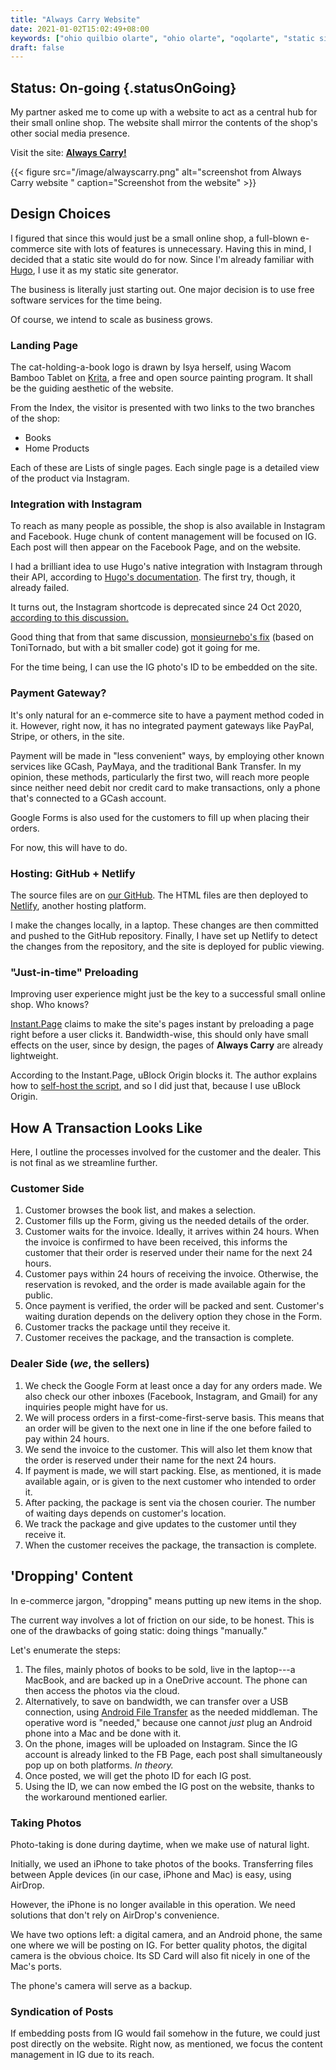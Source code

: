 ```yaml
---
title: "Always Carry Website"
date: 2021-01-02T15:02:49+08:00
keywords: ["ohio quilbio olarte", "ohio olarte", "oqolarte", "static site", "static e-commerce site", "online bookshop"]
draft: false
---
```

## Status: On-going {.statusOnGoing}

My partner asked me to come up with a website to act as a central hub for their small online shop.
The website shall mirror the contents of the shop's other social media presence.

Visit the site:
**[Always Carry!](https://alwayscarry.netlify.app)**

{{< figure src="/image/alwayscarry.png" alt="screenshot from Always Carry website " caption="Screenshot from the website" >}}

## Design Choices

I figured that since this would just be a small online shop, a full-blown e-commerce site with lots of features is unnecessary.
Having this in mind, I decided that a static site would do for now.
Since I'm already familiar with [Hugo](https://gohugo.io), I use it as my static site generator.

The business is literally just starting out.
One major decision is to use free software services for the time being.

Of course, we intend to scale as business grows.

### Landing Page

The cat-holding-a-book logo is drawn by Isya herself, using Wacom Bamboo Tablet on [Krita](https://krita.org), a free and open source painting program.
It shall be the guiding aesthetic of the website.

From the Index, the visitor is presented with two links to the two branches of the shop:
- Books
- Home Products

Each of these are Lists of single pages.
Each single page is a detailed view of the product via Instagram.

### Integration with Instagram

To reach as many people as possible, the shop is also available in Instagram and Facebook.
Huge chunk of content management will be focused on IG.
Each post will then appear on the Facebook Page, and on the website.

I had a brilliant idea to use Hugo's native integration with Instagram through their API, according to [Hugo's documentation](https://gohugo.io/content-management/shortcodes/#instagram).
The first try, though, it already failed.

It turns out, the Instagram shortcode is deprecated since 24 Oct 2020, [according to this discussion.](https://github.com/gohugoio/hugo/issues/7879) 

Good thing that from that same discussion, [monsieurnebo's fix](https://github.com/gohugoio/hugo/issues/7879#issuecomment-737149676) (based on ToniTornado, but with a bit smaller code) got it going for me.

For the time being, I can use the IG photo's ID to be embedded on the site.

### Payment Gateway?

It's only natural for an e-commerce site to have a payment method coded in it.
However, right now, it has no integrated payment gateways like PayPal, Stripe, or others, in the site.

Payment will be made in "less convenient" ways, by employing other known services like GCash, PayMaya, and the traditional Bank Transfer.
In my opinion, these methods, particularly the first two, will reach more people since neither need debit nor credit card to make transactions, only a phone that's connected to a GCash account.

Google Forms is also used for the customers to fill up when placing their orders.

For now, this will have to do.

### Hosting: GitHub + Netlify

The source files are on [our GitHub](https://github.com/arawseekers). The HTML files are then deployed to [Netlify](https://netlify.com), another hosting platform.

I make the changes locally, in a laptop.
These changes are then committed and pushed to the GitHub repository.
Finally, I have set up Netlify to detect the changes from the repository, and the site is deployed for public viewing.

### "Just-in-time" Preloading

Improving user experience might just be the key to a successful small online shop.
Who knows?

[Instant.Page](https://instant.page) claims to make the site's pages instant by preloading a page right before a user clicks it.
Bandwidth-wise, this should only have small effects on the user, since by design, the pages of **Always Carry** are already lightweight.

According to the Instant.Page, uBlock Origin blocks it.
The author explains how to [self-host the script](https://instant.page/tech#self-hosting), and so I did just that, because I use uBlock Origin.

## How A Transaction Looks Like

Here, I outline the processes involved for the customer and the dealer.
This is not final as we streamline further.

### Customer Side

1. Customer browses the book list, and makes a selection.
2. Customer fills up the Form, giving us the needed details of the order.
3. Customer waits for the invoice.
Ideally, it arrives within 24 hours.
When the invoice is confirmed to have been received, this informs the customer that their order is reserved under their name for the next 24 hours.
4. Customer pays within 24 hours of receiving the invoice.
Otherwise, the reservation is revoked, and the order is made available again for the public.
5. Once payment is verified, the order will be packed and sent.
Customer's waiting duration depends on the delivery option they chose in the Form.
6. Customer tracks the package until they receive it.
7. Customer receives the package, and the transaction is complete.

### Dealer Side (*we*, the sellers)

1. We check the Google Form at least once a day for any orders made.
We also check our other inboxes (Facebook, Instagram, and Gmail) for any inquiries people might have for us.
2. We will process orders in a first-come-first-serve basis.
This means that an order will be given to the next one in line if the one before failed to pay within 24 hours.
3. We send the invoice to the customer.
This will also let them know that the order is reserved under their name for the next 24 hours.
4. If payment is made, we will start packing. 
Else, as mentioned, it is made available again, or is given to the next customer who intended to order it.
5. After packing, the package is sent via the chosen courier.
The number of waiting days depends on customer's location.
6. We track the package and give updates to the customer until they receive it.
7. When the customer receives the package, the transaction is complete.

## 'Dropping' Content

In e-commerce jargon, "dropping" means putting up new items in the shop.

The current way involves a lot of friction on our side, to be honest.
This is one of the drawbacks of going static: doing things "manually."

Let's enumerate the steps:

1. The files, mainly photos of books to be sold, live in the laptop---a MacBook, and are backed up in a OneDrive account.
The phone can then access the photos via the cloud.
2. Alternatively, to save on bandwidth, we can transfer over a USB connection, using [Android File Transfer](https://www.android.com/filetransfer/) as the needed middleman.
The operative word is "needed," because one cannot *just* plug an Android phone into a Mac and be done with it.
2. On the phone, images will be uploaded on Instagram.
Since the IG account is already linked to the FB Page, each post shall simultaneously pop up on both platforms.
*In theory.*
3. Once posted, we will get the photo ID for each IG post.
4. Using the ID, we can now embed the IG post on the website, thanks to the workaround mentioned earlier.

### Taking Photos

Photo-taking is done during daytime, when we make use of natural light.

Initially, we used an iPhone to take photos of the books.
Transferring files between Apple devices (in our case, iPhone and Mac) is easy, using AirDrop.

However, the iPhone is no longer available in this operation.
We need solutions that don't rely on AirDrop's convenience.

We have two options left: a digital camera, and an Android phone, the same one where we will be posting on IG.
For better quality photos, the digital camera is the obvious choice.
Its SD Card will also fit nicely in one of the Mac's ports.

The phone's camera will serve as a backup.

### Syndication of Posts

If embedding posts from IG would fail somehow in the future, we could just post directly on the website.
Right now, as mentioned, we focus the content management in IG due to its reach.

[^iife]: For more information, read the [Mozilla's explainer](https://developer.mozilla.org/en-US/docs/Glossary/IIFE)
